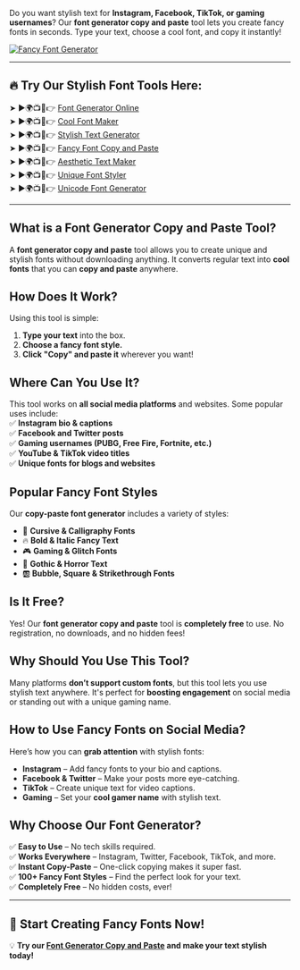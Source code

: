 Do you want stylish text for **Instagram, Facebook, TikTok, or gaming usernames**? Our **font generator copy and paste** tool lets you create fancy fonts in seconds. Type your text, choose a cool font, and copy it instantly!

[![Fancy Font Generator](https://blogger.googleusercontent.com/img/b/R29vZ2xl/AVvXsEgzxluQxXoU7s_Q6xFBBUNRaGcvx6Z4ENXu0jRU_HmtyCWeyW9oyGZGO-H6LB63MbY0YqMrPt481H_FiJD5zDqdTVwCGc79fyKaGkw8QFxbqn5-SMoOvNdSpZ2tjBoo5L4asJ5PL_aDDC4SQIHBL04KSkY-e70rBxkdLvZc35AVamhDJnhQf_lXtr_9qNrJ/w640-h237-rw/Cool.JPG)](https://www.cooltextmaker.com/)

---

## 🔥 **Try Our Stylish Font Tools Here:**
➤ ►🌍📺📱👉 [Font Generator Online](https://www.cooltextmaker.com/)  
➤ ►🌍📺📱👉 [Cool Font Maker](https://www.cooltextmaker.com/)  
➤ ►🌍📺📱👉 [Stylish Text Generator](https://www.cooltextmaker.com/)  
➤ ►🌍📺📱👉 [Fancy Font Copy and Paste](https://www.cooltextmaker.com/)  
➤ ►🌍📺📱👉 [Aesthetic Text Maker](https://www.cooltextmaker.com/)  
➤ ►🌍📺📱👉 [Unique Font Styler](https://www.cooltextmaker.com/)  
➤ ►🌍📺📱👉 [Unicode Font Generator](https://www.cooltextmaker.com/)  

---

## **What is a Font Generator Copy and Paste Tool?**
A **font generator copy and paste** tool allows you to create unique and stylish fonts without downloading anything. It converts regular text into **cool fonts** that you can **copy and paste** anywhere.

## **How Does It Work?**
Using this tool is simple:  
1. **Type your text** into the box.  
2. **Choose a fancy font style.**  
3. **Click "Copy" and paste it** wherever you want!  

## **Where Can You Use It?**
This tool works on **all social media platforms** and websites. Some popular uses include:  
✅ **Instagram bio & captions**  
✅ **Facebook and Twitter posts**  
✅ **Gaming usernames (PUBG, Free Fire, Fortnite, etc.)**  
✅ **YouTube & TikTok video titles**  
✅ **Unique fonts for blogs and websites**  

## **Popular Fancy Font Styles**
Our **copy-paste font generator** includes a variety of styles:  
- 🎀 **Cursive & Calligraphy Fonts**  
- 🔥 **Bold & Italic Fancy Text**  
- 🎮 **Gaming & Glitch Fonts**  
- 🖤 **Gothic & Horror Text**  
- 🆎 **Bubble, Square & Strikethrough Fonts**  

## **Is It Free?**
Yes! Our **font generator copy and paste** tool is **completely free** to use. No registration, no downloads, and no hidden fees!

## **Why Should You Use This Tool?**
Many platforms **don’t support custom fonts**, but this tool lets you use stylish text anywhere. It's perfect for **boosting engagement** on social media or standing out with a unique gaming name.

## **How to Use Fancy Fonts on Social Media?**
Here’s how you can **grab attention** with stylish fonts:  
- **Instagram** – Add fancy fonts to your bio and captions.  
- **Facebook & Twitter** – Make your posts more eye-catching.  
- **TikTok** – Create unique text for video captions.  
- **Gaming** – Set your **cool gamer name** with stylish text.  

## **Why Choose Our Font Generator?**
✅ **Easy to Use** – No tech skills required.  
✅ **Works Everywhere** – Instagram, Twitter, Facebook, TikTok, and more.  
✅ **Instant Copy-Paste** – One-click copying makes it super fast.  
✅ **100+ Fancy Font Styles** – Find the perfect look for your text.  
✅ **Completely Free** – No hidden costs, ever!  

---

## 🎉 **Start Creating Fancy Fonts Now!**
💡 **Try our [Font Generator Copy and Paste](https://www.cooltextmaker.com/) and make your text stylish today!**  
